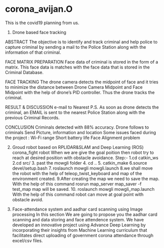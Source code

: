 # corona_avijan.O
This is the covid19 planning from us.
1. Drone based face tracking

ABSTRACT
The objective is to identify  and track criminal  and help police to capture criminal by sending a mail to the Police Station along with the information of that criminal.

FACE MATRIX PREPARATION
Face data of criminal is stored in the form of a  matrix. This face data is matches with the face data that is stored in the Criminal Database.

FACE TRACKING
The drone camera detects the midpoint of face and it tries to minimize the distance between Drone Camera Midpoint and Face Midpoint with the help of drone’s PID controller. Thus the drone tracks the criminal.

RESULT & DISCUSSION
e-mail to Nearest P.S.
As soon as drone detects the criminal, an EMAIL is sent to the nearest Police Station along with the previous Criminal Records.

CONCLUSION
 Criminals detected with 88% accuracy.
Drone follows to criminals
Send Picture, information and location
Some issues faced during the project :
Wi-Fi range
Short battery life
Face  Alignment problem

2. Groud robot based on RPLIDAR&SLAM and Deep Learning (ROS)
corona_fight robot
When we are give the goal poition then robot try to reach at desired
position with obstacle avoidance.
Step:-
        1.cd catkin_ws
        2.cd src/
        3. past the mowgli folder
        4. cd ..
        5. catkin_make
        6.source devel/setup.bash
        7. roslaunch mowgli mowgli.launch
        8.we shall move the robot with the help of teleop_twist_keyboard and map
        of the environment created.
        9.After creating the map we need to save the map. With the help of this
        command rosrun map_server map_saver -f test_map map will be saved.
        10. roslaunch mowgli mowgli_map.launch With the help of this command
        robot can move at goal point with obstacle avoid.

3. Face-attendance system and aadhar card scanning using Image processing
In this section We are going to propose you the aadhar card scanning and data storing and face attendence system. 
We have developed an innovative project using Advance Deep Learning by incorporating their insights from Machine Learning curriculum that facilitates direct uploading of government corona attendance through excel/csv files. 
